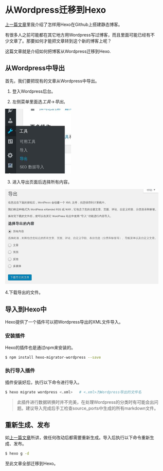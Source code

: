 # 从Wordpress迁移到Hexo


[上一篇文章](/how-to-blog-with-hexo-over-github/)里我介绍了怎样用Hexo在Github上搭建静态博客。

有很多人之前可能都在其它地方用Wordpress写过博客，而且里面可能已经有不少文章了。那要如何才能把文章转到这个新的博客上呢？

这篇文章就是介绍如何把博客从Wordpress迁移到Hexo.



## 从Wordpress中导出

首先，我们要把现有的文章从Wordpress中导出。

1. 登入Wordpress后台。

2. 左侧菜单里面选*工具*->*导出*。

![从Wordpress中导出](../images/export-from-wordpress.jpg)

3. 进入导出页面后选择所有内容。

![选择所有](../images/export-all.jpg)

4.下载导出的文件。

## 导入到Hexo中

Hexo提供了一个插件可以把Wordpress导出的XML文件导入。

### 安装插件

Hexo的插件也是通过npm来安装的。

```bash
$ npm install hexo-migrator-wordpress --save
```

### 执行导入插件

插件安装好后，执行以下命令进行导入。

```bash
$ hexo migrate wordpress <.xml>   # <.xml>为Wordpress导出的文件名
```

> 此插件进行数据转换时并不完美，在处理Wordpress的分类时有可能会出问题。建议导入完成后手工检查source\_ports中生成的所有markdown文件。

## 重新生成、发布

如[上一篇文章](/how-to-blog-with-hexo-over-github/)所讲，做任何改动后都需要重新生成。导入后执行以下命令重新生成、发布。

```bash
$ hexo g -d
```

至此文章全部迁移到Hexo。

